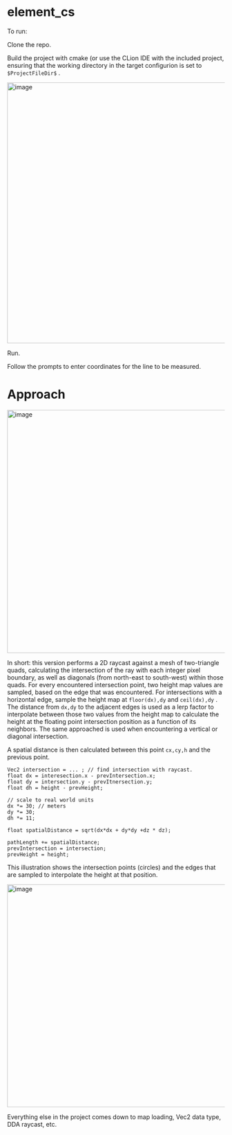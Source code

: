 # element_cs

To run: 

Clone the repo.

Build the project with cmake (or use the CLion IDE with the included project, ensuring that the working directory in the target configurion is set to `$ProjectFileDir$` . 

<img width="603" alt="image" src="https://github.com/user-attachments/assets/67cfe5ac-dcd8-45a3-825c-8ff3f974d107" />

Run. 

Follow the prompts to enter coordinates for the line to be measured. 

# Approach

<img width="562" alt="image" src="https://github.com/user-attachments/assets/94919611-987d-42ce-9f0c-c144f3b5505e" />

In short: this version performs a 2D raycast against a mesh of two-triangle quads, calculating the intersection of the ray with each integer pixel boundary, as well as diagonals (from north-east to south-west) within
those quads. For every encountered intersection point, two height map values are sampled, based on the edge that was encountered. For intersections with a horizontal edge, sample the height map at `floor(dx),dy` and `ceil(dx),dy` . The distance from `dx,dy` to the adjacent edges is used as a lerp factor to interpolate between those two values from the height map to calculate the height at the floating point intersection position as a function of its neighbors. The same approached is used when encountering a vertical or diagonal intersection. 

A spatial distance is then calculated between this point `cx,cy,h` and the previous point. 
```
Vec2 intersection = ... ; // find intersection with raycast. 
float dx = interesection.x - prevIntersection.x;
float dy = intersection.y - prevItnersection.y;
float dh = height - prevHeight;

// scale to real world units
dx *= 30; // meters
dy *= 30; 
dh *= 11;

float spatialDistance = sqrt(dx*dx + dy*dy +dz * dz);

pathLength += spatialDistance;
prevIntersection = intersection; 
prevHeight = height;
```

This illustration shows the intersection points (circles) and the edges that are sampled to interpolate the height at that position. 

<img width="515" alt="image" src="https://github.com/user-attachments/assets/a1ccd04f-6ee1-4124-95b7-cf1274acc7ab" />


Everything else in the project comes down to map loading, Vec2 data type, DDA raycast, etc. 


